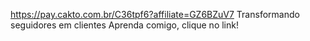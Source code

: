 https://pay.cakto.com.br/C36tpf6?affiliate=GZ6BZuV7
Transformando seguidores em clientes Aprenda comigo, clique no link!
